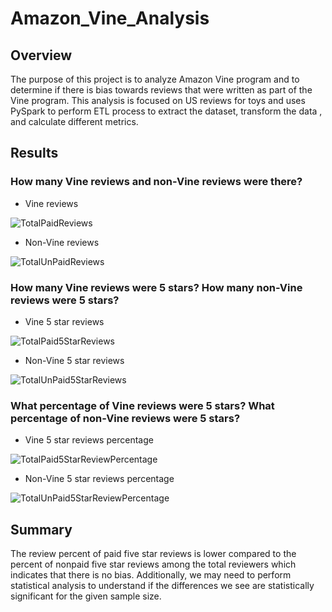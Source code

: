 # Amazon_Vine_Analysis
## Overview
The purpose of this project is to analyze Amazon Vine program and to determine if there is bias towards reviews that were written as part of the Vine program.
This analysis is focused on US reviews for toys and uses PySpark to perform ETL process to extract the dataset, transform the data , and calculate different metrics.

## Results
### How many Vine reviews and non-Vine reviews were there?
* Vine reviews

 ![TotalPaidReviews](https://user-images.githubusercontent.com/76926148/205463831-3481e976-1447-4589-b77a-7dc35e90f8fd.PNG)


* Non-Vine reviews

 ![TotalUnPaidReviews](https://user-images.githubusercontent.com/76926148/205463841-de64cc59-406f-4adf-abcc-3ddfb14a6b31.PNG)


### How many Vine reviews were 5 stars? How many non-Vine reviews were 5 stars?
* Vine 5 star reviews

 ![TotalPaid5StarReviews](https://user-images.githubusercontent.com/76926148/205463847-e5205753-e803-4279-8e08-fbbfde59522b.PNG)


* Non-Vine 5 star reviews

![TotalUnPaid5StarReviews](https://user-images.githubusercontent.com/76926148/205463854-b91dd0d6-dde4-4a04-b781-fe25473203c7.PNG)


### What percentage of Vine reviews were 5 stars? What percentage of non-Vine reviews were 5 stars?
* Vine 5 star reviews percentage

 ![TotalPaid5StarReviewPercentage](https://user-images.githubusercontent.com/76926148/205463860-fdcaec84-2b1c-443b-93e8-cc6c3b56487d.PNG)


* Non-Vine 5 star reviews percentage

 ![TotalUnPaid5StarReviewPercentage](https://user-images.githubusercontent.com/76926148/205463868-b793a031-4c17-4ba9-b631-f73b2153f216.PNG)

## Summary
The review percent of paid five star reviews is lower compared to the percent of nonpaid five star reviews among the total reviewers which indicates that there is no bias.
Additionally, we may need to perform statistical analysis to understand if the differences we see are statistically significant for the given sample size.


